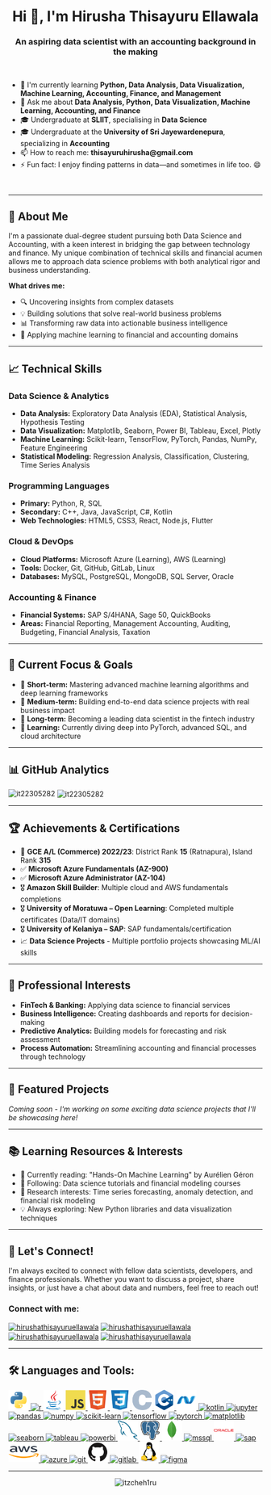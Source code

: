 <h1 align="center">Hi 👋, I'm Hirusha Thisayuru Ellawala</h1>
<h3 align="center">An aspiring data scientist with an accounting background in the making</h3>
<br>

<ul>
  <li>🌱 I'm currently learning <strong>Python, Data Analysis, Data Visualization, Machine Learning, Accounting, Finance, and Management</strong></li>
  <li>💬 Ask me about <strong>Data Analysis, Python, Data Visualization, Machine Learning, Accounting, and Finance</strong></li>
  <li>🎓 Undergraduate at <strong>SLIIT</strong>, specialising in <strong>Data Science</strong></li>
  <li>🎓 Undergraduate at the <strong>University of Sri Jayewardenepura</strong>, specializing in <strong>Accounting</strong></li>
  <li>📫 How to reach me: <strong>thisayuruhirusha@gmail.com</strong></li>
  <li>⚡ Fun fact: I enjoy finding patterns in data—and sometimes in life too. 😄</li>
</ul>
</br>

---

## 🚀 **About Me**

I'm a passionate dual-degree student pursuing both Data Science and Accounting, with a keen interest in bridging the gap between technology and finance. My unique combination of technical skills and financial acumen allows me to approach data science problems with both analytical rigor and business understanding.

**What drives me:**
- 🔍 Uncovering insights from complex datasets
- 💡 Building solutions that solve real-world business problems
- 📊 Transforming raw data into actionable business intelligence
- 🎯 Applying machine learning to financial and accounting domains

---

## 📈 **Technical Skills**

### **Data Science & Analytics**
- **Data Analysis:** Exploratory Data Analysis (EDA), Statistical Analysis, Hypothesis Testing
- **Data Visualization:** Matplotlib, Seaborn, Power BI, Tableau, Excel, Plotly
- **Machine Learning:** Scikit-learn, TensorFlow, PyTorch, Pandas, NumPy, Feature Engineering
- **Statistical Modeling:** Regression Analysis, Classification, Clustering, Time Series Analysis

### **Programming Languages**
- **Primary:** Python, R, SQL
- **Secondary:** C++, Java, JavaScript, C#, Kotlin
- **Web Technologies:** HTML5, CSS3, React, Node.js, Flutter

### **Cloud & DevOps**
- **Cloud Platforms:** Microsoft Azure (Learning), AWS (Learning)
- **Tools:** Docker, Git, GitHub, GitLab, Linux
- **Databases:** MySQL, PostgreSQL, MongoDB, SQL Server, Oracle

### **Accounting & Finance**
- **Financial Systems:** SAP S/4HANA, Sage 50, QuickBooks
- **Areas:** Financial Reporting, Management Accounting, Auditing, Budgeting, Financial Analysis, Taxation

---

## 🎯 **Current Focus & Goals**

- 🎯 **Short-term:** Mastering advanced machine learning algorithms and deep learning frameworks
- 🎯 **Medium-term:** Building end-to-end data science projects with real business impact
- 🎯 **Long-term:** Becoming a leading data scientist in the fintech industry
- 🎯 **Learning:** Currently diving deep into PyTorch, advanced SQL, and cloud architecture

---

## 📊 **GitHub Analytics**

<p><img align="left" src="https://github-readme-stats.vercel.app/api/top-langs?username=itzcheh1ru&show_icons=true&locale=en&layout=compact" alt="it22305282" /></p>

<p>&nbsp;<img align="center" src="https://github-readme-stats.vercel.app/api?username=itzcheh1ru&show_icons=true&locale=en" alt="it22305282" /></p>

---

## 🏆 **Achievements & Certifications**

- 🥇 **GCE A/L (Commerce) 2022/23**: District Rank <strong>15</strong> (Ratnapura), Island Rank <strong>315</strong>
- ✅ **Microsoft Azure Fundamentals (AZ-900)**
- ✅ **Microsoft Azure Administrator (AZ-104)**
- 🎖️ **Amazon Skill Builder**: Multiple cloud and AWS fundamentals completions
- 🎖️ **University of Moratuwa – Open Learning**: Completed multiple certificates (Data/IT domains)
- 🎖️ **University of Kelaniya – SAP**: SAP fundamentals/certification
- 📈 **Data Science Projects** - Multiple portfolio projects showcasing ML/AI skills

---

## 💼 **Professional Interests**

- **FinTech & Banking:** Applying data science to financial services
- **Business Intelligence:** Creating dashboards and reports for decision-making
- **Predictive Analytics:** Building models for forecasting and risk assessment
- **Process Automation:** Streamlining accounting and financial processes through technology

---

## 🌟 **Featured Projects**

*Coming soon - I'm working on some exciting data science projects that I'll be showcasing here!*

---

## 📚 **Learning Resources & Interests**

- 📖 Currently reading: "Hands-On Machine Learning" by Aurélien Géron
- 🎥 Following: Data science tutorials and financial modeling courses
- 🔬 Research interests: Time series forecasting, anomaly detection, and financial risk modeling
- 💡 Always exploring: New Python libraries and data visualization techniques

---

## 🤝 **Let's Connect!**

I'm always excited to connect with fellow data scientists, developers, and finance professionals. Whether you want to discuss a project, share insights, or just have a chat about data and numbers, feel free to reach out!

<h3 align="left">Connect with me:</h3>
<p align="left">
<a href="https://github.com/itzcheh1ru" target="blank"><img align="center" src="https://img.icons8.com/ios-filled/256/internet.png" alt="hirushathisayuruellawala" height="30" width="40" /></a>
<a href="https://www.linkedin.com/in/itzcheh1ru" target="blank"><img align="center" src="https://raw.githubusercontent.com/rahuldkjain/github-profile-readme-generator/master/src/images/icons/Social/linked-in-alt.svg" alt="hirushathisayuruellawala" height="30" width="40" /></a>
<a href="https://facebook.com/hirusha.thisayuru.7" target="blank"><img align="center" src="https://raw.githubusercontent.com/rahuldkjain/github-profile-readme-generator/master/src/images/icons/Social/facebook.svg" alt="hirushathisayuruellawala" height="30" width="40" /></a>
<a href="https://instagram.com/itzche__h1ru__" target="blank"><img align="center" src="https://raw.githubusercontent.com/rahuldkjain/github-profile-readme-generator/master/src/images/icons/Social/instagram.svg" alt="hirushathisayuruellawala" height="30" width="40" /></a>
</p>

---

## 🛠️ **Languages and Tools:**

<p align="left"> 
<a href="https://www.python.org" target="_blank" rel="noreferrer"> 
  <img src="https://raw.githubusercontent.com/devicons/devicon/master/icons/python/python-original.svg" alt="python" width="40" height="40"/> 
</a> 
<a href="https://www.r-project.org/" target="_blank" rel="noreferrer"> 
  <img src="https://www.r-project.org/logo/Rlogo.svg" alt="r" width="40" height="40"/> 
</a> 
<a href="https://www.java.com" target="_blank" rel="noreferrer"> 
  <img src="https://raw.githubusercontent.com/devicons/devicon/master/icons/java/java-original.svg" alt="java" width="40" height="40"/> 
</a> 
<a href="https://www.javascript.com/" target="_blank" rel="noreferrer"> 
  <img src="https://raw.githubusercontent.com/devicons/devicon/master/icons/javascript/javascript-original.svg" alt="javascript" width="40" height="40"/> 
</a> 
<a href="https://www.w3.org/html/" target="_blank" rel="noreferrer"> 
  <img src="https://raw.githubusercontent.com/devicons/devicon/master/icons/html5/html5-original.svg" alt="html5" width="40" height="40"/> 
</a> 
<a href="https://www.w3schools.com/css/" target="_blank" rel="noreferrer"> 
  <img src="https://raw.githubusercontent.com/devicons/devicon/master/icons/css3/css3-original.svg" alt="css3" width="40" height="40"/> 
</a> 
<a href="https://www.cprogramming.com/" target="_blank" rel="noreferrer"> 
  <img src="https://raw.githubusercontent.com/devicons/devicon/master/icons/c/c-original.svg" alt="c" width="40" height="40"/> 
</a> 
<a href="https://isocpp.org/" target="_blank" rel="noreferrer"> 
  <img src="https://raw.githubusercontent.com/devicons/devicon/master/icons/cplusplus/cplusplus-original.svg" alt="cplusplus" width="40" height="40"/> 
</a> 
<a href="https://dotnet.microsoft.com/" target="_blank" rel="noreferrer"> 
  <img src="https://raw.githubusercontent.com/devicons/devicon/master/icons/dot-net/dot-net-original.svg" alt="dotnet" width="40" height="40"/> 
</a> 
<a href="https://kotlinlang.org/" target="_blank" rel="noreferrer"> 
  <img src="https://www.vectorlogo.zone/logos/kotlinlang/kotlinlang-icon.svg" alt="kotlin" width="40" height="40"/> 
</a> 
<a href="https://jupyter.org/" target="_blank" rel="noreferrer"> 
  <img src="https://upload.wikimedia.org/wikipedia/commons/3/38/Jupyter_logo.svg" alt="jupyter" width="40" height="40"/> 
</a> 
<a href="https://pandas.pydata.org/" target="_blank" rel="noreferrer"> 
  <img src="https://upload.wikimedia.org/wikipedia/commons/e/ed/Pandas_logo.svg" alt="pandas" width="40" height="40"/> 
</a> 
<a href="https://numpy.org/" target="_blank" rel="noreferrer"> 
  <img src="https://upload.wikimedia.org/wikipedia/commons/3/31/NumPy_logo_2020.svg" alt="numpy" width="40" height="40"/> 
</a> 
<a href="https://scikit-learn.org/" target="_blank" rel="noreferrer"> 
  <img src="https://upload.wikimedia.org/wikipedia/commons/0/05/Scikit_learn_logo_small.svg" alt="scikit-learn" width="40" height="40"/> 
</a> 
<a href="https://www.tensorflow.org/" target="_blank" rel="noreferrer"> 
  <img src="https://upload.wikimedia.org/wikipedia/commons/2/2d/Tensorflow_logo.svg" alt="tensorflow" width="40" height="40"/> 
</a> 
<a href="https://pytorch.org/" target="_blank" rel="noreferrer"> 
  <img src="https://upload.wikimedia.org/wikipedia/commons/9/96/Pytorch_logo.png" alt="pytorch" width="40" height="40"/> 
</a> 
<a href="https://matplotlib.org/" target="_blank" rel="noreferrer"> 
  <img src="https://upload.wikimedia.org/wikipedia/commons/8/84/Matplotlib_icon.svg" alt="matplotlib" width="40" height="40"/> 
</a> 
<a href="https://seaborn.pydata.org/" target="_blank" rel="noreferrer"> 
  <img src="https://seaborn.pydata.org/_images/logo-mark-lightbg.svg" alt="seaborn" width="40" height="40"/> 
</a> 
<a href="https://www.tableau.com/" target="_blank" rel="noreferrer"> 
  <img src="https://cdn.worldvectorlogo.com/logos/tableau-software.svg" alt="tableau" width="40" height="40"/> 
</a> 
<a href="https://powerbi.microsoft.com/" target="_blank" rel="noreferrer"> 
  <img src="https://upload.wikimedia.org/wikipedia/commons/c/cf/New_Power_BI_Logo.svg" alt="powerbi" width="40" height="40"/> 
</a> 
<a href="https://www.mysql.com/" target="_blank" rel="noreferrer"> 
  <img src="https://raw.githubusercontent.com/devicons/devicon/master/icons/mysql/mysql-original.svg" alt="mysql" width="40" height="40"/> 
</a> 
<a href="https://www.postgresql.org/" target="_blank" rel="noreferrer"> 
  <img src="https://raw.githubusercontent.com/devicons/devicon/master/icons/postgresql/postgresql-original.svg" alt="postgresql" width="40" height="40"/> 
</a> 
<a href="https://www.mongodb.com/" target="_blank" rel="noreferrer"> 
  <img src="https://raw.githubusercontent.com/devicons/devicon/master/icons/mongodb/mongodb-original.svg" alt="mongodb" width="40" height="40"/> 
</a> 
<a href="https://www.microsoft.com/en-us/sql-server" target="_blank" rel="noreferrer"> 
  <img src="https://www.svgrepo.com/show/303229/microsoft-sql-server-logo.svg" alt="mssql" width="40" height="40"/> 
</a> 
<a href="https://www.oracle.com/" target="_blank" rel="noreferrer"> 
  <img src="https://raw.githubusercontent.com/devicons/devicon/master/icons/oracle/oracle-original.svg" alt="oracle" width="40" height="40"/> 
</a> 
<a href="https://www.sap.com/" target="_blank" rel="noreferrer"> 
  <img src="https://upload.wikimedia.org/wikipedia/commons/5/59/SAP_2011_logo.svg" alt="sap" width="40" height="40"/> 
</a> 
<a href="https://aws.amazon.com" target="_blank" rel="noreferrer"> 
  <img src="https://raw.githubusercontent.com/devicons/devicon/master/icons/amazonwebservices/amazonwebservices-original-wordmark.svg" alt="aws-wordmark" width="60" height="40"/> 
</a> 
<a href="https://azure.microsoft.com/" target="_blank" rel="noreferrer"> 
  <img src="https://www.vectorlogo.zone/logos/microsoft_azure/microsoft_azure-icon.svg" alt="azure" width="40" height="40"/> 
</a> 
<a href="https://git-scm.com/" target="_blank" rel="noreferrer"> 
  <img src="https://www.vectorlogo.zone/logos/git-scm/git-scm-icon.svg" alt="git" width="40" height="40"/> 
</a> 
<a href="https://github.com/" target="_blank" rel="noreferrer"> 
  <img src="https://raw.githubusercontent.com/devicons/devicon/master/icons/github/github-original.svg" alt="github" width="40" height="40"/> 
</a> 
<a href="https://about.gitlab.com/" target="_blank" rel="noreferrer"> 
  <img src="https://www.vectorlogo.zone/logos/gitlab/gitlab-icon.svg" alt="gitlab" width="40" height="40"/> 
</a> 
<a href="https://www.linux.org/" target="_blank" rel="noreferrer"> 
  <img src="https://raw.githubusercontent.com/devicons/devicon/master/icons/linux/linux-original.svg" alt="linux" width="40" height="40"/> 
</a> 
<a href="https://www.figma.com/" target="_blank" rel="noreferrer"> 
  <img src="https://www.vectorlogo.zone/logos/figma/figma-icon.svg" alt="figma" width="40" height="40"/> 
</a> 
</p>

---

<div align="center">
  <img src="https://komarev.com/ghpvc/?username=itzcheh1ru&label=Profile%20views&color=0e75b6&style=flat" alt="itzcheh1ru" />
</div>
